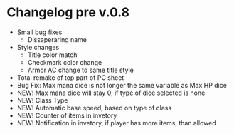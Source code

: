# Changelog pre v.0.8

- Small bug fixes 
	- Dissaperaring name
- Style changes
	- Title color match
	- Checkmark color change
	- Armor AC change to same title style
- Total remake of top part of PC sheet
- Bug Fix: Max mana dice is not longer the same variable as Max HP dice
- NEW! Max mana dice will stay 0, if type of dice selected is none
- NEW! Class Type 
- NEW! Automatic base speed, based on type of class
- NEW! Counter of items in invetory
- NEW! Notification in invetory, if player has more items, than allowed
